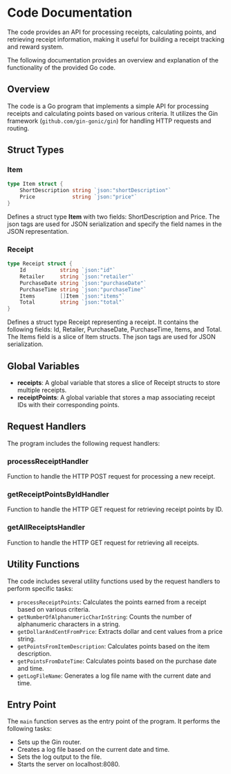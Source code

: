# Code Documentation

The code provides an API for processing receipts, calculating points, and retrieving receipt information, making it useful for building a receipt tracking and reward system.

The following documentation provides an overview and explanation of the functionality of the provided Go code.

## Overview

The code is a Go program that implements a simple API for processing receipts and calculating points based on various criteria. It utilizes the Gin framework (`github.com/gin-gonic/gin`) for handling HTTP requests and routing.

## Struct Types

### Item

```go
type Item struct {
    ShortDescription string `json:"shortDescription"`
    Price            string `json:"price"`
}
```

Defines a struct type **Item** with two fields: ShortDescription and Price. The json tags are used for JSON serialization and specify the field names in the JSON representation.

### Receipt

```go
type Receipt struct {
    Id           string `json:"id"`
    Retailer     string `json:"retailer"`
    PurchaseDate string `json:"purchaseDate"`
    PurchaseTime string `json:"purchaseTime"`
    Items        []Item `json:"items"`
    Total        string `json:"total"`
}
```

Defines a struct type Receipt representing a receipt. It contains the following fields: Id, Retailer, PurchaseDate, PurchaseTime, Items, and Total. The Items field is a slice of Item structs. The json tags are used for JSON serialization.

## Global Variables

* **receipts**: A global variable that stores a slice of Receipt structs to store multiple receipts.
* **receiptPoints**: A global variable that stores a map associating receipt IDs with their corresponding points.

## Request Handlers
The program includes the following request handlers:

### processReceiptHandler
Function to handle the HTTP POST request for processing a new receipt.

### getReceiptPointsByIdHandler
Function to handle the HTTP GET request for retrieving receipt points by ID.

### getAllReceiptsHandler
Function to handle the HTTP GET request for retrieving all receipts.

## Utility Functions
The code includes several utility functions used by the request handlers to perform specific tasks:

* ```processReceiptPoints```: Calculates the points earned from a receipt based on various criteria.
* ```getNumberOfAlphanumericCharInString```: Counts the number of alphanumeric characters in a string.
* ```getDollarAndCentFromPrice```: Extracts dollar and cent values from a price string.
* ```getPointsFromItemDescription```: Calculates points based on the item description.
* ```getPointsFromDateTime```: Calculates points based on the purchase date and time.
* ```getLogFileName```: Generates a log file name with the current date and time.

## Entry Point
The ```main``` function serves as the entry point of the program. It performs the following tasks:

- Sets up the Gin router.
- Creates a log file based on the current date and time.
- Sets the log output to the file.
- Starts the server on localhost:8080.